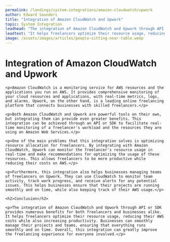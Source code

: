 ```yaml
---
permalink: /landings/system-integrations/amazon-cloudwatch/upwork
author: Edward Saunders
title: "Integration of Amazon CloudWatch and Upwork"
topic: System Integration
leadhead: "The integration of Amazon CloudWatch and Upwork through API or SDK provides numerous benefits for both freelancers and businesses alike"
leadtext: "It helps freelancers optimize their resource usage, reducing their AWS costs while also increasing productivity. Businesses can smoothly manage their projects and teams, ensuring that everything runs smoothly and on time. Overall, this integration can greatly improve the freelancing experience for everyone involved."
image: /assets/images/articles/people-sitting-near-table.webp
---
```

<div class="arttext">	<h1>Integration of Amazon CloudWatch and Upwork</h1>

	<p>Amazon CloudWatch is a monitoring service for AWS resources and the applications you run on AWS. It provides comprehensive monitoring of your cloud resources and applications, with real-time metrics, logs, and alarms. Upwork, on the other hand, is a leading online freelancing platform that connects businesses with skilled freelancers.</p>

	<p>Both Amazon CloudWatch and Upwork are powerful tools on their own, but integrating them can provide even greater benefits. This integration can be achieved through an API or SDK to facilitate real-time monitoring of a freelancer's workload and the resources they are using on Amazon Web Services.</p>

	<p>One of the main problems that this integration solves is optimizing resource allocation for freelancers. By integrating with Amazon CloudWatch, Upwork can monitor the freelancer's resource usage in real-time and make recommendations for optimizing the usage of these resources. This allows freelancers to be more productive while reducing their costs on AWS.</p>

	<p>Furthermore, this integration also helps businesses managing teams of freelancers on Upwork. They can use CloudWatch to monitor team activity, track work progress, and receive alerts for any potential issues. This helps businesses ensure that their projects are running smoothly and on time, while also keeping track of their AWS usage.</p>

	<h2>Conclusion</h2>

	<p>The integration of Amazon CloudWatch and Upwork through API or SDK provides numerous benefits for both freelancers and businesses alike. It helps freelancers optimize their resource usage, reducing their AWS costs while also increasing productivity. Businesses can smoothly manage their projects and teams, ensuring that everything runs smoothly and on time. Overall, this integration can greatly improve the freelancing experience for everyone involved.</p>
</div>